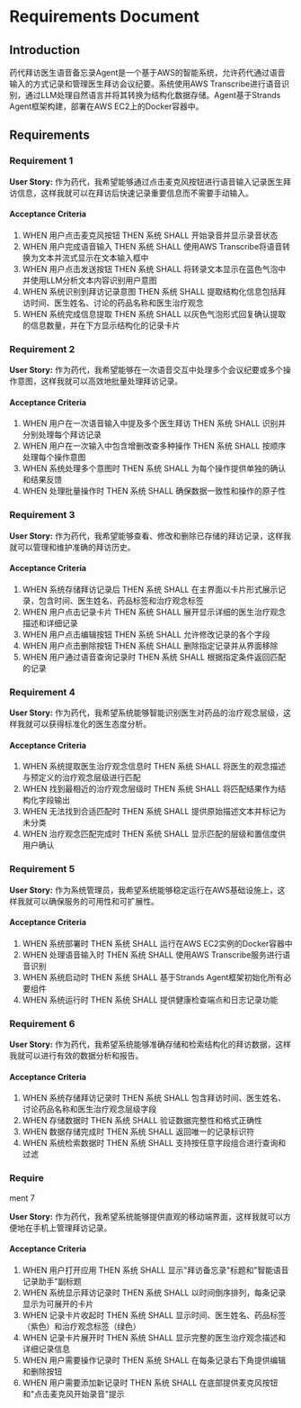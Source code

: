 # Requirements Document

## Introduction

药代拜访医生语音备忘录Agent是一个基于AWS的智能系统，允许药代通过语音输入的方式记录和管理医生拜访会议纪要。系统使用AWS Transcribe进行语音识别，通过LLM处理自然语言并将其转换为结构化数据存储。Agent基于Strands Agent框架构建，部署在AWS EC2上的Docker容器中。

## Requirements

### Requirement 1

**User Story:** 作为药代，我希望能够通过点击麦克风按钮进行语音输入记录医生拜访信息，这样我就可以在拜访后快速记录重要信息而不需要手动输入。

#### Acceptance Criteria

1. WHEN 用户点击麦克风按钮 THEN 系统 SHALL 开始录音并显示录音状态
2. WHEN 用户完成语音输入 THEN 系统 SHALL 使用AWS Transcribe将语音转换为文本并流式显示在文本输入框中
3. WHEN 用户点击发送按钮 THEN 系统 SHALL 将转录文本显示在蓝色气泡中并使用LLM分析文本内容识别用户意图
4. WHEN 系统识别到拜访记录意图 THEN 系统 SHALL 提取结构化信息包括拜访时间、医生姓名、讨论的药品名称和医生治疗观念
5. WHEN 系统完成信息提取 THEN 系统 SHALL 以灰色气泡形式回复确认提取的信息数量，并在下方显示结构化的记录卡片

### Requirement 2

**User Story:** 作为药代，我希望能够在一次语音交互中处理多个会议纪要或多个操作意图，这样我就可以高效地批量处理拜访记录。

#### Acceptance Criteria

1. WHEN 用户在一次语音输入中提及多个医生拜访 THEN 系统 SHALL 识别并分别处理每个拜访记录
2. WHEN 用户在一次输入中包含增删改查多种操作 THEN 系统 SHALL 按顺序处理每个操作意图
3. WHEN 系统处理多个意图时 THEN 系统 SHALL 为每个操作提供单独的确认和结果反馈
4. WHEN 处理批量操作时 THEN 系统 SHALL 确保数据一致性和操作的原子性

### Requirement 3

**User Story:** 作为药代，我希望能够查看、修改和删除已存储的拜访记录，这样我就可以管理和维护准确的拜访历史。

#### Acceptance Criteria

1. WHEN 系统存储拜访记录后 THEN 系统 SHALL 在主界面以卡片形式展示记录，包含时间、医生姓名、药品标签和治疗观念标签
2. WHEN 用户点击记录卡片 THEN 系统 SHALL 展开显示详细的医生治疗观念描述和详细记录
3. WHEN 用户点击编辑按钮 THEN 系统 SHALL 允许修改记录的各个字段
4. WHEN 用户点击删除按钮 THEN 系统 SHALL 删除指定记录并从界面移除
5. WHEN 用户通过语音查询记录时 THEN 系统 SHALL 根据指定条件返回匹配的记录

### Requirement 4

**User Story:** 作为药代，我希望系统能够智能识别医生对药品的治疗观念层级，这样我就可以获得标准化的医生态度分析。

#### Acceptance Criteria

1. WHEN 系统提取医生治疗观念信息时 THEN 系统 SHALL 将医生的观念描述与预定义的治疗观念层级进行匹配
2. WHEN 找到最相近的治疗观念层级时 THEN 系统 SHALL 将匹配结果作为结构化字段输出
3. WHEN 无法找到合适匹配时 THEN 系统 SHALL 提供原始描述文本并标记为未分类
4. WHEN 治疗观念匹配完成时 THEN 系统 SHALL 显示匹配的层级和置信度供用户确认

### Requirement 5

**User Story:** 作为系统管理员，我希望系统能够稳定运行在AWS基础设施上，这样我就可以确保服务的可用性和可扩展性。

#### Acceptance Criteria

1. WHEN 系统部署时 THEN 系统 SHALL 运行在AWS EC2实例的Docker容器中
2. WHEN 处理语音输入时 THEN 系统 SHALL 使用AWS Transcribe服务进行语音识别
3. WHEN 系统启动时 THEN 系统 SHALL 基于Strands Agent框架初始化所有必要组件
4. WHEN 系统运行时 THEN 系统 SHALL 提供健康检查端点和日志记录功能

### Requirement 6

**User Story:** 作为药代，我希望系统能够准确存储和检索结构化的拜访数据，这样我就可以进行有效的数据分析和报告。

#### Acceptance Criteria

1. WHEN 系统存储拜访记录时 THEN 系统 SHALL 包含拜访时间、医生姓名、讨论药品名称和医生治疗观念层级字段
2. WHEN 存储数据时 THEN 系统 SHALL 验证数据完整性和格式正确性
3. WHEN 数据存储完成时 THEN 系统 SHALL 返回唯一的记录标识符
4. WHEN 系统检索数据时 THEN 系统 SHALL 支持按任意字段组合进行查询和过滤
### Require
ment 7

**User Story:** 作为药代，我希望系统能够提供直观的移动端界面，这样我就可以方便地在手机上管理拜访记录。

#### Acceptance Criteria

1. WHEN 用户打开应用 THEN 系统 SHALL 显示"拜访备忘录"标题和"智能语音记录助手"副标题
2. WHEN 系统显示拜访记录时 THEN 系统 SHALL 以时间倒序排列，每条记录显示为可展开的卡片
3. WHEN 记录卡片收起时 THEN 系统 SHALL 显示时间、医生姓名、药品标签（紫色）和治疗观念标签（绿色）
4. WHEN 记录卡片展开时 THEN 系统 SHALL 显示完整的医生治疗观念描述和详细记录信息
5. WHEN 用户需要操作记录时 THEN 系统 SHALL 在每条记录右下角提供编辑和删除按钮
6. WHEN 用户需要添加新记录时 THEN 系统 SHALL 在底部提供麦克风按钮和"点击麦克风开始录音"提示